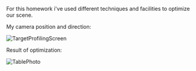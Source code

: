 For this homework i've used different techniques and facilities to optimize our scene.

My camera position and direction:

![TargetProfilingScreen](https://user-images.githubusercontent.com/80487632/178853187-2cebde74-9a04-4249-845c-071d19fbc0f2.PNG)

Result of optimization:

![TablePhoto](https://user-images.githubusercontent.com/80487632/178853212-f93abb91-c5a1-4f2e-b854-e366a033340f.PNG)
